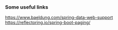 ### Some useful links

https://www.baeldung.com/spring-data-web-support
https://reflectoring.io/spring-boot-paging/

